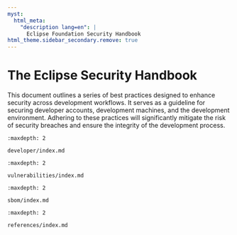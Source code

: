 ```yaml
---
myst:
  html_meta:
    "description lang=en": |
      Eclipse Foundation Security Handbook
html_theme.sidebar_secondary.remove: true
---
```


# The Eclipse Security Handbook

This document outlines a series of best practices designed to enhance security across development workflows. It serves as a guideline for securing developer accounts, development machines, and the development environment. Adhering to these practices will significantly mitigate the risk of security breaches and ensure the integrity of the development process.

```{toctree}
:maxdepth: 2

developer/index.md
```

```{toctree}
:maxdepth: 2

vulnerabilities/index.md
```

```{toctree}
:maxdepth: 2

sbom/index.md
```

```{toctree}
:maxdepth: 2

references/index.md
```
